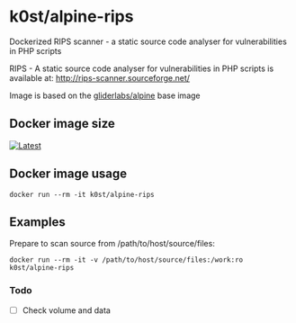 # k0st/alpine-rips

Dockerized RIPS scanner - a static source code analyser for vulnerabilities in PHP scripts

RIPS - A static source code analyser for vulnerabilities in PHP scripts is available at:
http://rips-scanner.sourceforge.net/

Image is based on the [gliderlabs/alpine](https://registry.hub.docker.com/u/gliderlabs/alpine/) base image

## Docker image size

[![Latest](https://badge.imagelayers.io/k0st/alpine-rips.svg)](https://imagelayers.io/?images=k0st/alpine-rips:latest 'latest')

## Docker image usage

```
docker run --rm -it k0st/alpine-rips 
```

## Examples

Prepare to scan source from /path/to/host/source/files:
```
docker run --rm -it -v /path/to/host/source/files:/work:ro k0st/alpine-rips 
```

### Todo
- [ ] Check volume and data

